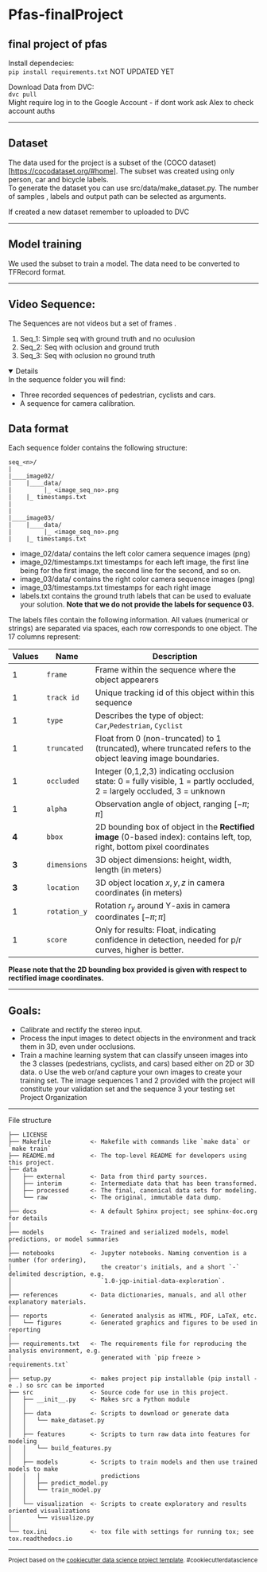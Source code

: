 Pfas-finalProject
==============================

final project of pfas
------------
Install dependecies:  
`pip install requirements.txt`   NOT UPDATED YET

Download Data from DVC:  
`dvc pull`  
Might require log in to the Google Account - if dont work ask Alex to check account auths  

-------
## Dataset   
The data used for the project is a subset of the (COCO dataset)[https://cocodataset.org/#home].
The subset was created using only person, car and bicycle labels.  
To generate the dataset you can use src/data/make_dataset.py. 
The number of samples , labels and output path can be selected as arguments.

If created a new dataset remember to uploaded to DVC

-------

## Model training  
We used the subset to train a model. The data need to be converted to TFRecord format. 

-------

## Video Sequence:   
The Sequences are not videos but a set of frames .
1. Seq_1: Simple seq with ground truth and no oculusion
2. Seq_2: Seq with oclusion and ground truth
3. Seq_3: Seq with oclusion no ground truth

<details open>
<summary>Details</summary>
In the sequence folder you will find:

- Three recorded sequences of pedestrian, cyclists and cars.
- A sequence for camera calibration.

## Data format

Each sequence folder contains the following structure:
```
seq_<n>/
|
|____image02/
|    |____data/
|         |_ <image_seq_no>.png
|    |_ timestamps.txt
|
|
|____image03/
|    |____data/
|         |_ <image_seq_no>.png
|    |_ timestamps.txt
```

- image_02/data/ contains the left color camera sequence images (png)
- image_02/timestamps.txt timestamps for each left image, the first line being for the first image, the second line for the second, and so on.
- image_03/data/ contains the right color camera sequence images  (png)
- image_03/timestamps.txt timestamps for each right image
- labels.txt contains the ground truth labels that can be used to evaluate your solution. **Note that we do not provide the labels for sequence 03.**

The labels files contain the following information. All values (numerical or strings) are separated via spaces, each row corresponds to one object. The 17 columns represent:

|Values  |  Name    |  Description
|--------|----------|--------------------------------------------------------
|   1    | `frame`    |  Frame within the sequence where the object appearers
|   1    | `track id` |  Unique tracking id of this object within this sequence
|   1    | `type`     |  Describes the type of object: `Car`,`Pedestrian`, `Cyclist`
|   1    | `truncated`|  Float from 0 (non-truncated) to 1 (truncated), where truncated refers to the object leaving image boundaries.
|   1    | `occluded` | Integer (0,1,2,3) indicating occlusion state: 0 = fully visible, 1 = partly occluded, 2 = largely occluded, 3 = unknown
|   1    | `alpha`    | Observation angle of object, ranging $[-\pi;\pi]$
|   **4**    | `bbox`     | 2D bounding box of object in the **Rectified image** (0-based index): contains left, top, right, bottom pixel coordinates
|   **3**   |`dimensions`| 3D object dimensions: height, width, length (in meters)
|  **3**    | `location` | 3D object location $x,y,z$ in camera coordinates (in meters)
|   1    |`rotation_y`| Rotation $r_y$ around Y-axis in camera coordinates $[-\pi;\pi]$
|   1    | `score`   | Only for results: Float, indicating confidence in detection, needed for p/r curves, higher is better.

**Please note that the 2D bounding box provided is given with respect to rectified image coordinates.** 

</details>

------------  
## Goals:

- Calibrate and rectify the stereo input.
- Process the input images to detect objects in the environment and track them in 3D,
even under occlusions.
- Train a machine learning system that can classify unseen images into the 3 classes
(pedestrians, cyclists, and cars) based either on 2D or 3D data.
o Use the web or/and capture your own images to create your training set. The
image sequences 1 and 2 provided with the project will constitute your
validation set and the sequence 3 your testing set
Project Organization  
------------
File structure

    ├── LICENSE
    ├── Makefile           <- Makefile with commands like `make data` or `make train`
    ├── README.md          <- The top-level README for developers using this project.
    ├── data
    │   ├── external       <- Data from third party sources.
    │   ├── interim        <- Intermediate data that has been transformed.
    │   ├── processed      <- The final, canonical data sets for modeling.
    │   └── raw            <- The original, immutable data dump.
    │
    ├── docs               <- A default Sphinx project; see sphinx-doc.org for details
    │
    ├── models             <- Trained and serialized models, model predictions, or model summaries
    │
    ├── notebooks          <- Jupyter notebooks. Naming convention is a number (for ordering),
    │                         the creator's initials, and a short `-` delimited description, e.g.
    │                         `1.0-jqp-initial-data-exploration`.
    │
    ├── references         <- Data dictionaries, manuals, and all other explanatory materials.
    │
    ├── reports            <- Generated analysis as HTML, PDF, LaTeX, etc.
    │   └── figures        <- Generated graphics and figures to be used in reporting
    │
    ├── requirements.txt   <- The requirements file for reproducing the analysis environment, e.g.
    │                         generated with `pip freeze > requirements.txt`
    │
    ├── setup.py           <- makes project pip installable (pip install -e .) so src can be imported
    ├── src                <- Source code for use in this project.
    │   ├── __init__.py    <- Makes src a Python module
    │   │
    │   ├── data           <- Scripts to download or generate data
    │   │   └── make_dataset.py
    │   │
    │   ├── features       <- Scripts to turn raw data into features for modeling
    │   │   └── build_features.py
    │   │
    │   ├── models         <- Scripts to train models and then use trained models to make
    │   │   │                 predictions
    │   │   ├── predict_model.py
    │   │   └── train_model.py
    │   │
    │   └── visualization  <- Scripts to create exploratory and results oriented visualizations
    │       └── visualize.py
    │
    └── tox.ini            <- tox file with settings for running tox; see tox.readthedocs.io


--------

<p><small>Project based on the <a target="_blank" href="https://drivendata.github.io/cookiecutter-data-science/">cookiecutter data science project template</a>. #cookiecutterdatascience</small></p>
